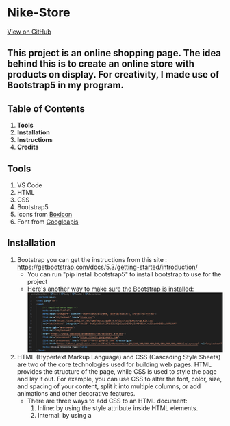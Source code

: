 # Nike-Store
[View on GitHub](https://github.com/Kenton-Enoid/Nike-Store)

## This project is an online shopping page. The idea behind this is to create an online store with products on display. For creativity, I made use of Bootstrap5 in my program.

## Table of Contents
1. **Tools**
2. **Installation**
3. **Instructions**
4. **Credits**

## Tools
1. VS Code
2. HTML
3. CSS
4. Bootstrap5
5. Icons from [Boxicon](https://unpkg.com/boxicons@latest/css/boxicons.min.css)
6. Font from [Googleapis](https://fonts.googleapis.com)

## Installation
1. Bootstrap you can get the instructions from this site : https://getbootstrap.com/docs/5.3/getting-started/introduction/
    * You can run "pip install bootstrap5" to install bootstrap to use for the project
    * Here's another way to make sure the Bootstrap is installed:
    ![Alt Text](https://github.com/Kenton-Enoid/Nike-Store/blob/main/Web%20Screenshots/Head%20links.png)
2. HTML (Hypertext Markup Language) and CSS (Cascading Style Sheets) are two of the core technologies used for building web pages. HTML provides the structure of the page, while CSS is used to style the page and lay it out. For example, you can use CSS to alter the font, color, size, and spacing of your content, split it into multiple columns, or add animations and other decorative features.
    * There are three ways to add CSS to an HTML document:
      1. Inline: by using the style attribute inside HTML elements.
      2. Internal: by using a <style> element in the <head> section of the HTML document.
      3. External: by using a <link> element to link to an external CSS file.
    * The most common way to add CSS is to keep the styles in external CSS files. This allows you to change the look of an entire website by changing just one file.

## Instructions
Follow these steps:
Please implement all of the below features by making use of Bootstrap in your program:

1. Items
    * Add 10 items to the page.
    * Use the grid system.
    * Have your images become responsive (make them change when the user moves their mouse over them).
    * Have your page display a price and name for each product.
    * Include a button under each product to “buy” the product (this does not need to be functional yet!)
    ![Alt Text](https://github.com/Kenton-Enoid/Nike-Store/blob/main/Web%20Screenshots/Items.png)

2. Footer
    * Create a horizontal form.
    * This form should get the contact details of the customer (this does not need to be functional yet!)
    * Include a small company logo next to the form.
    ![Alt Text](https://github.com/Kenton-Enoid/Nike-Store/blob/main/Web%20Screenshots/Footer.png)

## Credits
[Bootstrap 5 Tutorial](https://www.w3schools.com/bootstrap5/index.php)

## Thanks for visiting my page!
